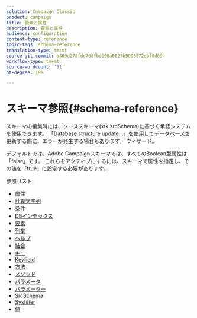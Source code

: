 ```yaml
---
solution: Campaign Classic
product: campaign
title: 要素と属性
description: 要素と属性
audience: configuration
content-type: reference
topic-tags: schema-reference
translation-type: tm+mt
source-git-commit: a469d275fdd768fbd098a0027b5096872dbf6d89
workflow-type: tm+mt
source-wordcount: '91'
ht-degree: 19%

---
```



# スキーマ参照{#schema-reference}

スキーマの編集時には、ソーススキーマ(xtk:srcSchema)に基づく承認システムを使用できます。 「Database structure update...」を使用してデータベースを更新する際に、エラーが発生する場合もあります。 ウィザード。

デフォルトでは、Adobe Campaignスキーマでは、すべてのBoolean型属性は「false」です。 これらをアクティブにするには、スキーマで属性を指定し、その値を「true」に設定する必要があります。

参照リスト:

* [属性](schema/attribute.md)
* [計算文字列](schema/compute-string.md)
* [条件](schema/condition.md)
* [DBインデックス](schema/db-index.md)
* [要素](schema/element.md)
* [列挙](schema/enumeration.md)
* [ヘルプ](schema/help.md)
* [結合](schema/join.md)
* [キー](schema/key.md)
* [Keyfield](schema/keyfield.md)
* [方法](schema/method.md)
* [メソッド](schema/methods.md)
* [パラメータ](schema/param.md)
* [パラメーター](schema/parameters.md)
* [SrcSchema](schema/srcschema.md)
* [Sysfilter](schema/sysfilter.md)
* [値](schema/value.md)
